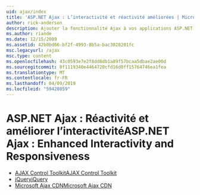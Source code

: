 ```yaml
---
uid: ajax/index
title: 'ASP.NET Ajax : L’interactivité et réactivité améliorées | Microsoft Docs'
author: rick-anderson
description: Ajouter la fonctionnalité Ajax à vos applications ASP.NET avec jQuery ou les outils de contrôle Ajax. Améliorer les performances de vos applications Ajax avec le Micro...
ms.author: riande
ms.date: 12/15/2009
ms.assetid: 42b0bd66-bf2f-4993-8b5a-bac3028201fc
msc.legacyurl: /ajax
msc.type: content
ms.openlocfilehash: 43c0593e7e2f8dd8db1a89f57bcaa5dbae2ae00d
ms.sourcegitcommit: 0f1119340e4464720cfd16d0ff15764746ea1fea
ms.translationtype: MT
ms.contentlocale: fr-FR
ms.lasthandoff: 04/09/2019
ms.locfileid: "59420859"
---
```

# <a name="aspnet-ajax--enhanced-interactivity-and-responsiveness"></a><span data-ttu-id="c9564-104">ASP.NET Ajax : Réactivité et améliorer l’interactivité</span><span class="sxs-lookup"><span data-stu-id="c9564-104">ASP.NET Ajax : Enhanced Interactivity and Responsiveness</span></span>

- [<span data-ttu-id="c9564-105">AJAX Control Toolkit</span><span class="sxs-lookup"><span data-stu-id="c9564-105">AJAX Control Toolkit</span></span>](https://go.devexpress.com/AjaxControlToolkit_ASP_Resources_ASP_AJAX_Index.aspx)
- [<span data-ttu-id="c9564-106">jQuery</span><span class="sxs-lookup"><span data-stu-id="c9564-106">jQuery</span></span>](http://jquery.com/)
- [<span data-ttu-id="c9564-107">Microsoft Ajax CDN</span><span class="sxs-lookup"><span data-stu-id="c9564-107">Microsoft Ajax CDN</span></span>](cdn/overview.md)

